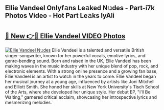 ## Ellie Vandeel Onlyf𝚊ns Le𝚊ked N𝚞des - Part-i7k Photos Video - Hot Part Le𝚊ks lyAli

# <h2><a href="http://ac26911.deff.icu/?id=Ellie+Vandeel">🔗 New 👉🔴 Ellie Vandeel VIDEO Photos</a></h2>

[![Ellie Vandeel N𝚞des](https://i.imgur.com/rIISA9y.gif)](http://ac26911.deff.icu/?id=Ellie+Vandeel)
Ellie Vandeel is a talented and versatile British singer-songwriter, known for her powerful vocals, emotive lyrics, and genre-bending sound. Born and raised in the UK, Ellie Vandeel has been making waves in the music industry with her unique blend of pop, rock, and electronic elements. With a strong online presence and a growing fan base, Ellie Vandeel is an artist to watch in the years to come. Ellie Vandeel began her musical journey at a young age, influenced by artists like Joni Mitchell and Elliott Smith. She honed her skills at New York University's Tisch School of the Arts, where she developed her unique style. Her debut EP, "I'll Be Waiting," garnered critical acclaim, showcasing her introspective lyrics and mesmerizing melodies.
